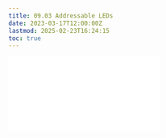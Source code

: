 ```yaml
---
title: 09.03 Addressable LEDs
date: 2023-03-17T12:00:00Z
lastmod: 2025-02-23T16:24:15
toc: true
---
```


![Link to included file content](../../../../electronics/addressable-leds.md)
